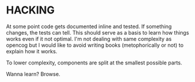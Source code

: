 # HACKING

At some point code gets documented inline and tested. If something changes, the
tests can tell. This should serve as a basis to learn how things works even if
it not optimal. I'm not dealing with same complexity as opencog but I would like
to avoid writing books (metophorically or not) to explain how it works.

To lower complexity, components are split at the smallest possible parts.

Wanna learn? Browse.

